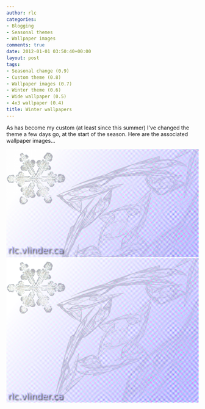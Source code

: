 ```yaml
---
author: rlc
categories:
- Blogging
- Seasonal themes
- Wallpaper images
comments: true
date: 2012-01-01 03:50:40+00:00
layout: post
tags:
- Seasonal change (0.9)
- Custom theme (0.8)
- Wallpaper images (0.7)
- Winter theme (0.6)
- Wide wallpaper (0.5)
- 4x3 wallpaper (0.4)
title: Winter wallpapers
---
```


As has become my custom (at least since this summer) I've changed the theme a few days go, at the start of the season. Here are the associated wallpaper images...

<!--more-->

[![Wide version of the winter wallpaper](/assets/2011/12/winter-wide.png)](/assets/2011/12/winter-wide.png)
[![4x3 version](/assets/2011/12/winter.png)](/assets/2011/12/winter.png)